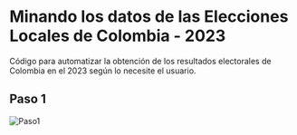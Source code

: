 # Minando los datos de las Elecciones Locales de Colombia - 2023
Código para automatizar la obtención de los resultados electorales de Colombia en el 2023 según lo necesite el usuario.

## Paso 1

![Paso1](https://github.com/cardonanl/EleccionesLocalesColombia2023/assets/85651740/5efb733f-097c-488e-875b-6c7b83099a25)

